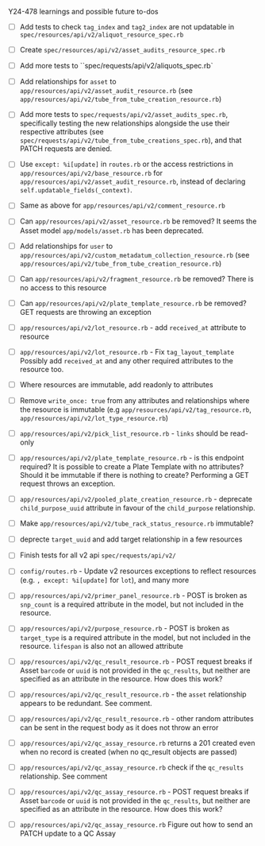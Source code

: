 Y24-478 learnings and possible future to-dos

- [ ] Add tests to check `tag_index` and `tag2_index` are not updatable in `spec/resources/api/v2/aliquot_resource_spec.rb`
- [ ] Create `spec/resources/api/v2/asset_audits_resource_spec.rb`
- [ ] Add more tests to ``spec/requests/api/v2/aliquots_spec.rb`
- [ ] Add relationships for `asset` to `app/resources/api/v2/asset_audit_resource.rb` (see `app/resources/api/v2/tube_from_tube_creation_resource.rb`)
- [ ] Add more tests to `spec/requests/api/v2/asset_audits_spec.rb`, specifically testing the new relationships alongside the use their respective attributes (see `spec/requests/api/v2/tube_from_tube_creations_spec.rb`), and that PATCH requests are denied.
- [ ] Use `except: %i[update]` in `routes.rb` or the access restrictions in `app/resources/api/v2/base_resource.rb` for `app/resources/api/v2/asset_audit_resource.rb`, instead of declaring `self.updatable_fields(_context)`.
- [ ] Same as above for `app/resources/api/v2/comment_resource.rb`
- [ ] Can `app/resources/api/v2/asset_resource.rb` be removed? It seems the Asset model `app/models/asset.rb` has been deprecated.
- [ ] Add relationships for `user` to `app/resources/api/v2/custom_metadatum_collection_resource.rb` (see `app/resources/api/v2/tube_from_tube_creation_resource.rb`)
- [ ] Can `app/resources/api/v2/fragment_resource.rb` be removed? There is no access to this resource
- [ ] Can `app/resources/api/v2/plate_template_resource.rb` be removed? GET requests are throwing an exception
- [ ] `app/resources/api/v2/lot_resource.rb` - add `received_at` attribute to resource
- [ ] `app/resources/api/v2/lot_resource.rb` - Fix `tag_layout_template` Possibly add `received_at` and any other required attributes to the resource too.
- [ ] Where resources are immutable, add readonly to attributes
- [ ] Remove `write_once: true` from any attributes and relationships where the resource is immutable (e.g `app/resources/api/v2/tag_resource.rb`, `app/resources/api/v2/lot_type_resource.rb`)
- [ ] `app/resources/api/v2/pick_list_resource.rb` - `links` should be read-only
- [ ] `app/resources/api/v2/plate_template_resource.rb` - is this endpoint required? It is possible to create a Plate Template with no attributes? Should it be immutable if there is nothing to create? Performing a GET request throws an exception.
- [ ] `app/resources/api/v2/pooled_plate_creation_resource.rb` - deprecate `child_purpose_uuid` attribute in favour of the `child_purpose` relationship.
- [ ] Make `app/resources/api/v2/tube_rack_status_resource.rb` immutable?
- [ ] deprecte `target_uuid` and add target relationship in a few resources
- [ ] Finish tests for all v2 api `spec/requests/api/v2/`
- [ ] `config/routes.rb` - Update v2 resources exceptions to reflect resources (e.g. `, except: %i[update]` for `lot`), and many more
- [ ] `app/resources/api/v2/primer_panel_resource.rb` - POST is broken as `snp_count` is a required attribute in the model, but not included in the resource.
- [ ] `app/resources/api/v2/purpose_resource.rb` - POST is broken as `target_type` is a required attribute in the model, but not included in the resource. `lifespan` is also not an allowed attribute

- [ ] `app/resources/api/v2/qc_result_resource.rb` - POST request breaks if Asset `barcode` or `uuid` is not provided in the `qc_results`, but neither are specified as an attribute in the resource. How does this work?
- [ ] `app/resources/api/v2/qc_result_resource.rb` - the `asset` relationship appears to be redundant. See comment.
- [ ] `app/resources/api/v2/qc_result_resource.rb` - other random attributes can be sent in the request body as it does not throw an error
- [ ] `app/resources/api/v2/qc_assay_resource.rb` returns a 201 created even when no record is created (when no qc_result objects are passed)
- [ ] `app/resources/api/v2/qc_assay_resource.rb` check if the `qc_results` relationship. See comment
- [ ] `app/resources/api/v2/qc_assay_resource.rb` - POST request breaks if Asset `barcode` or `uuid` is not provided in the `qc_results`, but neither are specified as an attribute in the resource. How does this work?
- [ ] `app/resources/api/v2/qc_assay_resource.rb` Figure out how to send an PATCH update to a QC Assay
